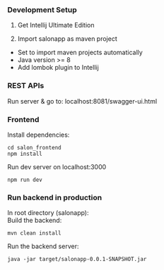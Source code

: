 ### Development Setup
1. Get Intellij Ultimate Edition

2. Import salonapp as maven project
- Set to import maven projects automatically
- Java version >= 8
- Add lombok plugin to Intellij

### REST APIs
Run server & go to: localhost:8081/swagger-ui.html

### Frontend

Install dependencies:
```
cd salon_frontend
npm install
```
Run dev server on localhost:3000
```
npm run dev
```

### Run backend in production
In root directory (salonapp):\
Build the backend:
```
mvn clean install
```
Run the backend server:
```
java -jar target/salonapp-0.0.1-SNAPSHOT.jar
```